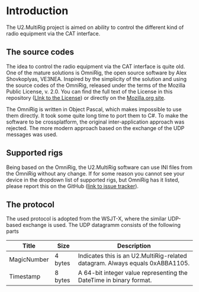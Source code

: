 # Introduction

The U2.MultiRig project is aimed on ability to control the different kind 
of radio equipment via the CAT interface.

## The source codes

The idea to control the radio equipment via the CAT interface is quite old.
One of the mature solutions is OmniRig, the open source software by Alex
Shovkoplyas, VE3NEA. Inspired by the simplicity of the solution and using the 
source codes of the OmniRig, released under the terms of the Mozilla Public
License, v. 2.0. You can find the full text of the License in this repository
([LInk to the License](mpl.me)) or directly on the 
[Mozilla.org site](http://mozilla.org/MPL/2.0/).

The OmniRig is written in Object Pascal, which makes impossible to use them directly.
It took some quite long time to port them to C#. To make the software to be
crossplatform, the original inter-application approach was rejected. The more
modern approach based on the exchange of the UDP messages was used.

## Supported rigs

Being based on the OmniRig, the U2.MultiRig software can use INI files
from the OmniRig without any change. If for some reason you cannot see your device
in the dropdown list of supported rigs, but OmniRig has it listed, please report this
on the GitHub ([link to issue tracker](https://github.com/ut8uu/U2.Suite/issues)).

## The protocol

The used protocol is adopted from the WSJT-X, where the similar UDP-based exchange 
is used. The UDP datagramm consists of the following parts

| Title       | Size    | Description |
| ----------- | ------- | ----------- |
| MagicNumber | 4 bytes | Indicates this is an U2.MultiRig-related datagram. Always equals 0xABBA1105. |
| Timestamp   | 8 bytes | A 64-bit integer value representing the DateTime in binary format. |
